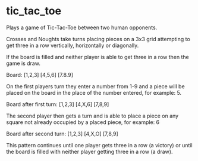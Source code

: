 # tic_tac_toe

Plays a game of Tic-Tac-Toe between two human opponents.

Crosses and Noughts take turns placing pieces on a 3x3 grid attempting to get three in a row vertically, horizontally or diagonally.

If the board is filled and neither player is able to get three in a row then the game is  draw.

Board: [1,2,3]
       [4,5,6]
       [7.8.9]

On the first players turn they enter a number from 1-9 and a piece will be placed on the board in the place of the number entered, for example: 5.

Board after first turn: [1,2,3]
                        [4,X,6]
                        [7,8,9]

The second player then gets a turn and is able to place a piece on any square not already occupied by a placed piece, for example: 6

Board after second turn: [1,2,3]
                         [4,X,O]
                         [7,8,9]
                        
This pattern continues until one player gets three in a row (a victory) or until the board is filled with neither player getting three in a row (a draw).